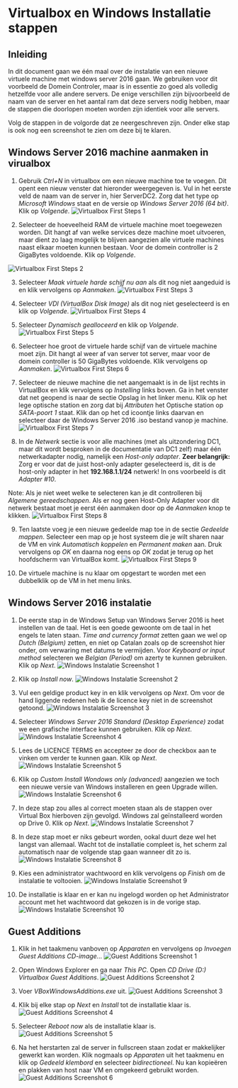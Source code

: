 # Virtualbox en Windows Installatie stappen

## Inleiding

In dit document gaan we één maal over de instalatie van een nieuwe virtuele machine met windows server 2016 gaan. We gebruiken voor dit voorbeeld de Domein Controler, maar is in essentie zo goed als volledig hetzelfde voor alle andere servers. De enige verschillen zijn bijvoorbeeld de naam van de server en het aantal ram dat deze servers nodig hebben, maar de stappen die doorlopen moeten worden zijn identiek voor alle servers.

Volg de stappen in de volgorde dat ze neergeschreven zijn. Onder elke stap is ook nog een screenshot te zien om deze bij te klaren.

## Windows Server 2016 machine aanmaken in virualbox

1) Gebruik *Ctrl+N* in virtualbox om een nieuwe machine toe te voegen. Dit opent een nieuw venster dat hieronder weergegeven is. Vul in het eerste veld de naam van de server in, hier ServerDC2. Zorg dat het type op *Microsoft Windows* staat en de versie op *Windows Server 2016 (64 bit)*. Klik op *Volgende*.
![Virtualbox First Steps 1](https://github.com/KeanuNys/Windows-Server/blob/master/Screenshots/FirstSteps/FirstSteps1.png?raw=true)

2) Selecteer de hoeveelheid RAM de virtuele machine moet toegewezen worden. Dit hangt af van welke services deze machine moet uitvoeren, maar dient zo laag mogelijk te blijven aangezien alle virtuele machines naast elkaar moeten kunnen bestaan. Voor de domein controller is 2 GigaBytes voldoende. Klik op *Volgende*.

![Virtualbox First Steps 2](https://github.com/KeanuNys/Windows-Server/blob/master/Screenshots/FirstSteps/FirstSteps2.png?raw=true)

3) Selecteer *Maak virtuele harde schijf nu aan* als dit nog niet aangeduid is en klik vervolgens op *Aanmaken*.
![Virtualbox First Steps 3](https://github.com/KeanuNys/Windows-Server/blob/master/Screenshots/FirstSteps/FirstSteps3.png?raw=true)

4) Selecteer *VDI (VirtualBox Disk Image)* als dit nog niet geselecteerd is en klik op *Volgende*.
![Virtualbox First Steps 4](https://github.com/KeanuNys/Windows-Server/blob/master/Screenshots/FirstSteps/FirstSteps4.png?raw=true)

5) Selecteer *Dynamisch gealloceerd* en klik op *Volgende*.
![Virtualbox First Steps 5](https://github.com/KeanuNys/Windows-Server/blob/master/Screenshots/FirstSteps/FirstSteps5.png?raw=true)

6) Selecteer hoe groot de virtuele harde schijf van de virtuele machine moet zijn. Dit hangt al weer af van server tot server, maar voor de domein controller is 50 GigaBytes voldoende. Klik vervolgens op *Aanmaken*.
![Virtualbox First Steps 6](https://github.com/KeanuNys/Windows-Server/blob/master/Screenshots/FirstSteps/FirstSteps6.png?raw=true)

7) Selecteer de nieuwe machine die net aangemaakt is in de lijst rechts in VirtualBox en klik vervolgens op *Instelling* links boven. Ga in het venster dat net geopend is naar de sectie Opslag in het linker menu. Klik op het lege optische station en zorg dat bij *Attributen* het Optische station op *SATA-poort 1* staat. Klik dan op het cd icoontje links daarvan en selecteer daar de Windows Server 2016 .iso bestand vanop je machine. 
![Virtualbox First Steps 7](https://github.com/KeanuNys/Windows-Server/blob/master/Screenshots/FirstSteps/FirstSteps7.png?raw=true)

8) In de *Netwerk* sectie is voor alle machines (met als uitzondering DC1, maar dit wordt besproken in de documentatie van DC1 zelf) maar één netwerkadapter nodig, namelijk een *Host-only adapter*. **Zeer belangrijk:** Zorg er voor dat de juist host-only adapter geselecteerd is, dit is de host-only adapter in het **192.168.1.1/24** netwerk! In ons voorbeeld is dit *Adapter #10*. 

Note: Als je niet weet welke te selecteren kan je dit controlleren bij *Algemene gereedschappen*. Als er nog geen Host-Only Adapter voor dit netwerk bestaat moet je eerst één aanmaken door op de *Aanmaken* knop te klikken.
![Virtualbox First Steps 8](https://github.com/KeanuNys/Windows-Server/blob/master/Screenshots/FirstSteps/FirstSteps8.png?raw=true)

9) Ten laatste voeg je een nieuwe gedeelde map toe in de sectie *Gedeelde mappen*. Selecteer een map op je host systeem die je wilt sharen naar de VM en vink *Automatisch koppelen* en *Permanent maken* aan. Druk vervolgens op *OK* en daarna nog eens op *OK* zodat je terug op het hoofdscherm van VirtualBox komt.
![Virtualbox First Steps 9](https://github.com/KeanuNys/Windows-Server/blob/master/Screenshots/FirstSteps/FirstSteps9.png?raw=true)

10) De virtuele machine is nu klaar om opgestart te worden met een dubbelklik op de VM in het menu links. 

## Windows Server 2016 instalatie


1) De eerste stap in de Windows Setup van Windows Server 2016 is heet instellen van de taal. Het is een goede gewoonte om de taal in het engels te laten staan. *Time and currency format* zetten gaan we wel op *Dutch (Belgium)* zetten, en niet op Catalan zoals op de screenshot hier onder, om verwaring met datums te vermijden. Voor *Keyboard or input method* selecteren we *Belgian (Period)* om azerty te kunnen gebruiken. Klik op *Next*. 
![Windows Instalatie Screenshot 1](https://github.com/KeanuNys/Windows-Server/blob/master/Screenshots/WindowsInstalatie/WindowsInstalatie1.png?raw=true)

2) Klik op *Install now*.
![Windows Instalatie Screenshot 2](https://github.com/KeanuNys/Windows-Server/blob/master/Screenshots/WindowsInstalatie/WindowsInstalatie2.png?raw=true)

3) Vul een geldige product key in en klik vervolgens op *Next*. Om voor de hand liggende redenen heb ik de licence key niet in de screenshot getoond.
![Windows Instalatie Screenshot 3](https://github.com/KeanuNys/Windows-Server/blob/master/Screenshots/WindowsInstalatie/WindowsInstalatie3.png?raw=true)

4) Selecteer *Windows Server 2016 Standard (Desktop Experience)* zodat we een grafische interface kunnen gebruiken. Klik op *Next*.
![Windows Instalatie Screenshot 4](https://github.com/KeanuNys/Windows-Server/blob/master/Screenshots/WindowsInstalatie/WindowsInstalatie4.png?raw=true)

5) Lees de LICENCE TERMS en accepteer ze door de checkbox aan te vinken om verder te kunnen gaan. Klik op *Next*.
![Windows Instalatie Screenshot 5](https://github.com/KeanuNys/Windows-Server/blob/master/Screenshots/WindowsInstalatie/WindowsInstalatie5.png?raw=true)

6) Klik op *Custom Install Wondows only (advanced)* aangezien we toch een nieuwe versie van Windows installeren en geen Upgrade willen.
![Windows Instalatie Screenshot 6](https://github.com/KeanuNys/Windows-Server/blob/master/Screenshots/WindowsInstalatie/WindowsInstalatie6.png?raw=true)

7) In deze stap zou alles al correct moeten staan als de stappen over Virtual Box hierboven zijn gevolgd. Windows zal geïnstalleerd worden op Drive 0. Klik op *Next*.
![Windows Instalatie Screenshot 7](https://github.com/KeanuNys/Windows-Server/blob/master/Screenshots/WindowsInstalatie/WindowsInstalatie7.png?raw=true)

8) In deze stap moet er niks gebeurt worden, ookal duurt deze wel het langst van allemaal. Wacht tot de installatie compleet is, het scherm zal automatisch naar de volgende stap gaan wanneer dit zo is.
![Windows Instalatie Screenshot 8](https://github.com/KeanuNys/Windows-Server/blob/master/Screenshots/WindowsInstalatie/WindowsInstalatie8.png?raw=true)

9) Kies een administrator wachtwoord en klik vervolgens op *Finish* om de instalatie te voltooien.
![Windows Instalatie Screenshot 9](https://github.com/KeanuNys/Windows-Server/blob/master/Screenshots/WindowsInstalatie/WindowsInstalatie9.png?raw=true)

10) De installatie is klaar en er kan nu ingelogd worden op het Administrator account met het wachtwoord dat gekozen is in de vorige stap.
![Windows Instalatie Screenshot 10](https://github.com/KeanuNys/Windows-Server/blob/master/Screenshots/WindowsInstalatie/WindowsInstalatie10.png?raw=true)

## Guest Additions

1) Klik in het taakmenu vanboven op *Apparaten* en vervolgens op *Invoegen Guest Additions CD-image...*
![Guest Additions Screenshot 1](https://github.com/KeanuNys/Windows-Server/blob/master/Screenshots/GuestAdditions/GuestAdditions1.png?raw=true)

2) Open Windows Explorer en ga naar *This PC*. Open *CD Drive (D:) Virtualbox Guest Additions*.
![Guest Additions Screenshot 2](https://github.com/KeanuNys/Windows-Server/blob/master/Screenshots/GuestAdditions/GuestAdditions2.png?raw=true)

3) Voer *VBoxWindowsAdditions.exe* uit.
![Guest Additions Screenshot 3](https://github.com/KeanuNys/Windows-Server/blob/master/Screenshots/GuestAdditions/GuestAdditions3.png?raw=true)

4) Klik bij elke stap op *Next* en *Install* tot de installatie klaar is.
![Guest Additions Screenshot 4](https://github.com/KeanuNys/Windows-Server/blob/master/Screenshots/GuestAdditions/GuestAdditions4.png?raw=true)

5) Selecteer *Reboot now* als de installatie klaar is. 
![Guest Additions Screenshot 5](https://github.com/KeanuNys/Windows-Server/blob/master/Screenshots/GuestAdditions/GuestAdditions5.png?raw=true)

6) Na het herstarten zal de server in fullscreen staan zodat er makkelijker gewerkt kan worden. Klik nogmaals op *Apparaten* uit het taakmenu en klik op *Gedeeld klembord* en selecteer *bidirectioneel*. Nu kan kopieëren en plakken van host naar VM en omgekeerd gebruikt worden.
![Guest Additions Screenshot 6](https://github.com/KeanuNys/Windows-Server/blob/master/Screenshots/GuestAdditions/GuestAdditions6.png?raw=true)





